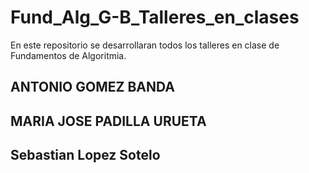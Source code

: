 # Fund_Alg_G-B_Talleres_en_clases
En este repositorio se desarrollaran todos los talleres en clase de  Fundamentos de Algoritmia.
## ANTONIO GOMEZ BANDA 
## MARIA JOSE PADILLA URUETA
## Sebastian Lopez Sotelo 
